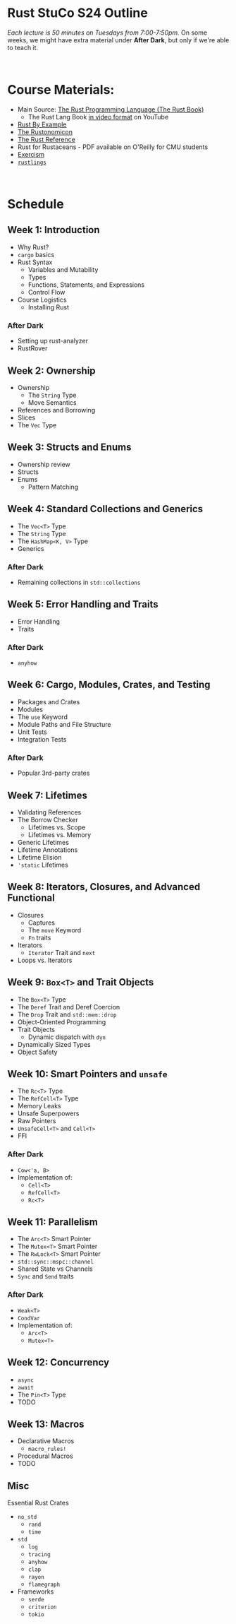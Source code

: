 # Rust StuCo S24 Outline

_Each lecture is 50 minutes on Tuesdays from 7:00-7:50pm._ On some weeks, we might have extra material under **After Dark**, but only if we're able to teach it.


</br>

# Course Materials:
- Main Source: [The Rust Programming Language (The Rust Book)](https://doc.rust-lang.org/book/)
    - The Rust Lang Book [in video format](https://www.youtube.com/playlist?list=PLai5B987bZ9CoVR-QEIN9foz4QCJ0H2Y8) on YouTube
- [Rust By Example](https://doc.rust-lang.org/rust-by-example/index.html)
- [The Rustonomicon](https://doc.rust-lang.org/nomicon/)
- [The Rust Reference](https://doc.rust-lang.org/reference/index.html)
- Rust for Rustaceans - PDF available on O'Reilly for CMU students
- [Exercism](https://exercism.org/tracks/rust)
- [`rustlings`](https://github.com/rust-lang/rustlings)

</br>


# **Schedule**


## Week 1: Introduction
- Why Rust?
- `cargo` basics
- Rust Syntax
    - Variables and Mutability
    - Types
    - Functions, Statements, and Expressions
    - Control Flow
- Course Logistics
    - Installing Rust

### After Dark
- Setting up rust-analyzer
- RustRover


## Week 2: Ownership
- Ownership
    - The `String` Type
    - Move Semantics
- References and Borrowing
- Slices
- The `Vec` Type


## Week 3: Structs and Enums
- Ownership review
- Structs
- Enums
    - Pattern Matching


## Week 4: Standard Collections and Generics
- The `Vec<T>` Type
- The `String` Type
- The `HashMap<K, V>` Type
- Generics

### After Dark
- Remaining collections in `std::collections`


## Week 5: Error Handling and Traits
- Error Handling
- Traits

### After Dark
- `anyhow`


## Week 6: Cargo, Modules, Crates, and Testing
- Packages and Crates
- Modules
- The `use` Keyword
- Module Paths and File Structure
- Unit Tests
- Integration Tests

### After Dark
- Popular 3rd-party crates


## Week 7: Lifetimes
- Validating References
- The Borrow Checker
    - Lifetimes vs. Scope
    - Lifetimes vs. Memory
- Generic Lifetimes
- Lifetime Annotations
- Lifetime Elision
- `'static` Lifetimes


## Week 8: Iterators, Closures, and Advanced Functional
- Closures
    - Captures
    - The `move` Keyword
    - `Fn` traits
- Iterators
    - `Iterator` Trait and `next`
- Loops vs. Iterators


## Week 9: `Box<T>` and Trait Objects
- The `Box<T>` Type
- The `Deref` Trait and Deref Coercion
- The `Drop` Trait and `std::mem::drop`
- Object-Oriented Programming
- Trait Objects
    - Dynamic dispatch with `dyn`
- Dynamically Sized Types
- Object Safety


## Week 10: Smart Pointers and `unsafe`
- The `Rc<T>` Type
- The `RefCell<T>` Type
- Memory Leaks
- Unsafe Superpowers
- Raw Pointers
- `UnsafeCell<T>` and `Cell<T>`
- FFI

### After Dark
- `Cow<'a, B>`
- Implementation of:
    - `Cell<T>`
    - `RefCell<T>`
    - `Rc<T>`


## Week 11: Parallelism
- The `Arc<T>` Smart Pointer
- The `Mutex<T>` Smart Pointer
- The `RwLock<T>` Smart Pointer
- `std::sync::mspc::channel`
- Shared State vs Channels
- `Sync` and `Send` traits

### After Dark
- `Weak<T>`
- `CondVar`
- Implementation of:
    - `Arc<T>`
    - `Mutex<T>`


## Week 12: Concurrency
- `async`
- `await`
- The `Pin<T>` Type
- TODO


## Week 13: Macros
- Declarative Macros
    - `macro_rules!`
- Procedural Macros
- TODO


## Misc
Essential Rust Crates
- `no_std`
    - `rand`
    - `time`
- `std`
    - `log`
    - `tracing`
    - `anyhow`
    - `clap`
    - `rayon`
    - `flamegraph`
- Frameworks
    - `serde`
    - `criterion`
    - `tokio`